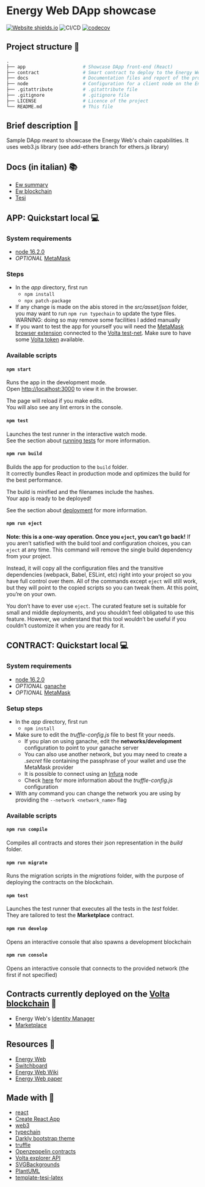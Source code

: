 # Energy Web DApp showcase

[![Website shields.io](https://img.shields.io/website-up-down-green-red/http/shields.io.svg)](https://tendto.github.io/EW-showcase/)
![CI/CD](https://github.com/TendTo/EW-showcase/workflows/Production/badge.svg)
[![codecov](https://codecov.io/gh/TendTo/EW-showcase/branch/master/graph/badge.svg?token=WYZ1RF09ZN)](https://codecov.io/gh/TendTo/EW-showcase)

## Project structure 📁
```py
.
├── app                     # Showcase DApp front-end (React)
├── contract                # Smart contract to deploy to the Energy Web Testnet - Volta (Truffle)
├── docs                    # Documentation files and report of the project (LateX)
├── node                    # Configuration for a client node on the Energy Web Testnet - Volta (openehtereum)
├── .gitattribute           # .gitattribute file
├── .gitignore              # .gitignore file
├── LICENSE                 # Licence of the project
└── README.md               # This file
```

## Brief description 📝
Sample DApp meant to showcase the Energy Web's chain capabilities. It uses web3.js library (see add-ethers branch for ethers.js library)

## Docs (in italian) 📚
- [Ew summary](./docs/EW_summary.pdf)
- [Ew blockchain](./docs/EW_blockchain.pdf)
- [Tesi](./docs/Tesi.pdf)

## APP: Quickstart local 💻

### System requirements
- [node 16.2.0](https://nodejs.org/)
- _OPTIONAL_ [MetaMask](https://metamask.io/)

### Steps
- In the _app_ directory, first run
    - `npm install`
    - `npx patch-package`
- If any change is made on the abis stored in the _src/asset/json_ folder, you may want to run `npm run typechain` to update the type files. WARNING: doing so may remove some facilities I added manually
- If you want to test the app for yourself you will need the [MetaMask browser extension](https://metamask.io/) connected to the [Volta test-net](https://energyweb.atlassian.net/wiki/spaces/EWF/pages/703201459/Volta+Connecting+to+Remote+RPC+and+Metamask). Make sure to have some [Volta token](https://voltafaucet.energyweb.org/) available.

### Available scripts
#### `npm start`
Runs the app in the development mode.\
Open [http://localhost:3000](http://localhost:3000) to view it in the browser.

The page will reload if you make edits.\
You will also see any lint errors in the console.

#### `npm test`
Launches the test runner in the interactive watch mode.\
See the section about [running tests](https://facebook.github.io/create-react-app/docs/running-tests) for more information.

#### `npm run build`
Builds the app for production to the `build` folder.\
It correctly bundles React in production mode and optimizes the build for the best performance.

The build is minified and the filenames include the hashes.\
Your app is ready to be deployed!

See the section about [deployment](https://facebook.github.io/create-react-app/docs/deployment) for more information.

#### `npm run eject`

**Note: this is a one-way operation. Once you `eject`, you can’t go back!**
If you aren’t satisfied with the build tool and configuration choices, you can `eject` at any time. This command will remove the single build dependency from your project.

Instead, it will copy all the configuration files and the transitive dependencies (webpack, Babel, ESLint, etc) right into your project so you have full control over them. All of the commands except `eject` will still work, but they will point to the copied scripts so you can tweak them. At this point, you’re on your own.

You don’t have to ever use `eject`. The curated feature set is suitable for small and middle deployments, and you shouldn’t feel obligated to use this feature. However, we understand that this tool wouldn’t be useful if you couldn’t customize it when you are ready for it.

## CONTRACT: Quickstart local 💻

### System requirements
- [node 16.2.0](https://nodejs.org/)
- _OPTIONAL_ [ganache](https://www.trufflesuite.com/ganache)
- _OPTIONAL_ [MetaMask](https://metamask.io/)

### Setup steps
- In the _app_ directory, first run
    - `npm install`
- Make sure to edit the _truffle-config.js_ file to best fit your needs. 
    - If you plan on using ganache, edit the **networks/development** configuration to point to your ganache server
    - You can also use another network, but you may need to create a _.secret_ file containing the passphrase of your wallet and use the MetaMask provider
    - It is possible to connect using an [Infura](https://infura.io/) node
    - Check [here](https://www.trufflesuite.com/docs/truffle/reference/configuration) for more information about the  _truffle-config.js_ configuration
- With any command you can change the network you are using by providing the `--network <network_name>` flag

### Available scripts
#### `npm run compile`
Compiles all contracts and stores their json representation in the _build_ folder.

#### `npm run migrate`
Runs the migration scripts in the _migrations_ folder, with the purpose of deploying the contracts on the blockchain.

#### `npm test`
Launches the test runner that executes all the tests in the _test_ folder.  
They are tailored to test the **Marketplace** contract.

#### `npm run develop`
Opens an interactive console that also spawns a development blockchain

#### `npm run console`
Opens an interactive console that connects to the provided network (the first if not specified)

## Contracts currently deployed on the [Volta blockchain](https://volta-explorer.energyweb.org/) 📜
- Energy Web's [Identity Manager](https://volta-explorer.energyweb.org/address/0x84d0c7284A869213CB047595d34d6044d9a7E14A/transactions)
- [Marketplace](https://volta-explorer.energyweb.org/address/0x37dfeF9b9c56A81927Dfa73994E2fb23c3dd4b37/transactions)

## Resources 📖
- [Energy Web](https://www.energyweb.org/)
- [Switchboard](https://switchboard.energyweb.org/)
- [Energy Web Wiki](https://energyweb.atlassian.net/wiki/home)
- [Energy Web paper](https://energyweb.org/reports/the-energy-web-chain/)

## Made with 🔧
- [react](https://reactjs.org/)
- [Create React App](https://create-react-app.dev/)
- [web3](https://github.com/ChainSafe/web3.js)
- [typechain](https://github.com/dethcrypto/TypeChain)
- [Darkly bootstrap theme](https://bootswatch.com/darkly/)
- [truffle](https://www.trufflesuite.com/truffle)
- [Openzeppelin contracts](https://openzeppelin.com/contracts/)
- [Volta explorer API](https://volta-explorer.energyweb.org/api-docs)
- [SVGBackgrounds](https://www.svgbackgrounds.com/)
- [PlantUML](https://plantuml.com/)
- [template-tesi-latex](https://github.com/UNICT-DMI/template-tesi-latex)
